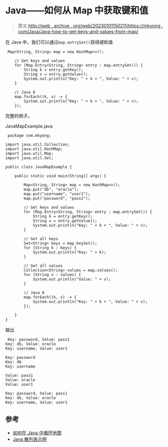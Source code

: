 # Java——如何从 Map 中获取键和值

> 原文:[http://web . archive . org/web/20230101150211/https://mkyong . com/Java/Java-how-to-get-keys-and-values-from-map/](http://web.archive.org/web/20230101150211/https://mkyong.com/java/java-how-to-get-keys-and-values-from-map/)

在 Java 中，我们可以通过`map.entrySet()`获得键和值

```
 Map<String, String> map = new HashMap<>();

	// Get keys and values
	for (Map.Entry<String, String> entry : map.entrySet()) {
		String k = entry.getKey();
		String v = entry.getValue();
		System.out.println("Key: " + k + ", Value: " + v);
	}

	// Java 8
	map.forEach((k, v) -> {
		System.out.println("Key: " + k + ", Value: " + v);
	}); 
```

完整的例子。

JavaMapExample.java

```
 package com.mkyong;

import java.util.Collection;
import java.util.HashMap;
import java.util.Map;
import java.util.Set;

public class JavaMapExample {

    public static void main(String[] args) {

        Map<String, String> map = new HashMap<>();
        map.put("db", "oracle");
        map.put("username", "user1");
        map.put("password", "pass1");

        // Get keys and values
        for (Map.Entry<String, String> entry : map.entrySet()) {
            String k = entry.getKey();
            String v = entry.getValue();
            System.out.println("Key: " + k + ", Value: " + v);
        }

        // Get all keys
        Set<String> keys = map.keySet();
        for (String k : keys) {
            System.out.println("Key: " + k);
        }

        // Get all values
        Collection<String> values = map.values();
        for (String v : values) {
            System.out.println("Value: " + v);
        }

        // Java 8
        map.forEach((k, v) -> {
            System.out.println("Key: " + k + ", Value: " + v);
        });

    }
} 
```

输出

```
 Key: password, Value: pass1
Key: db, Value: oracle
Key: username, Value: user1

Key: password
Key: db
Key: username

Value: pass1
Value: oracle
Value: user1

Key: password, Value: pass1
Key: db, Value: oracle
Key: username, Value: user1 
```

## 参考

*   [如何在 Java 中循环地图](http://web.archive.org/web/20221205155212/https://www.mkyong.com/java/how-to-loop-a-map-in-java/)
*   [Java 散列表示例](http://web.archive.org/web/20221205155212/https://www.mkyong.com/java/how-to-use-hashmap-tutorial-java/)

<input type="hidden" id="mkyong-current-postId" value="15160">